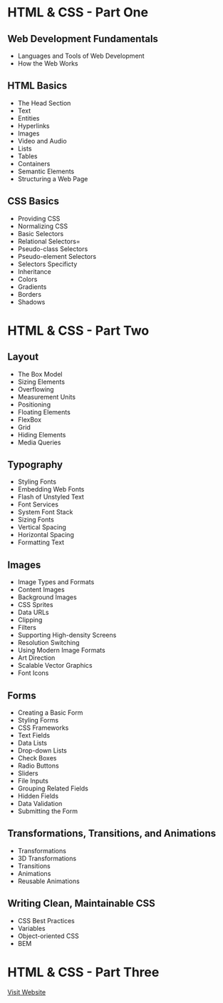 # HTML & CSS - Part One

## Web Development Fundamentals

- Languages and Tools of Web Development
- How the Web Works

## HTML Basics

- The Head Section
- Text
- Entities
- Hyperlinks
- Images
- Video and Audio
- Lists
- Tables
- Containers
- Semantic Elements
- Structuring a Web Page

## CSS Basics

- Providing CSS
- Normalizing CSS
- Basic Selectors
- Relational Selectors=
- Pseudo-class Selectors
- Pseudo-element Selectors
- Selectors Specificty
- Inheritance
- Colors
- Gradients
- Borders
- Shadows

# HTML & CSS - Part Two

## Layout

- The Box Model
- Sizing Elements
- Overflowing
- Measurement Units
- Positioning
- Floating Elements
- FlexBox
- Grid
- Hiding Elements
- Media Queries

## Typography

- Styling Fonts
- Embedding Web Fonts
- Flash of Unstyled Text
- Font Services
- System Font Stack
- Sizing Fonts
- Vertical Spacing
- Horizontal Spacing
- Formatting Text

## Images

- Image Types and Formats
- Content Images
- Background Images
- CSS Sprites
- Data URLs
- Clipping
- Filters
- Supporting High-density Screens
- Resolution Switching
- Using Modern Image Formats
- Art Direction
- Scalable Vector Graphics
- Font Icons

## Forms

- Creating a Basic Form
- Styling Forms
- CSS Frameworks
- Text Fields
- Data Lists
- Drop-down Lists
- Check Boxes
- Radio Buttons
- Sliders
- File Inputs
- Grouping Related Fields
- Hidden Fields
- Data Validation
- Submitting the Form

## Transformations, Transitions, and Animations

- Transformations
- 3D Transformations
- Transitions
- Animations
- Reusable Animations

## Writing Clean, Maintainable CSS

- CSS Best Practices
- Variables
- Object-oriented CSS
- BEM

# HTML & CSS - Part Three

[Visit Website](http://moshify-delta.vercel.app/)
